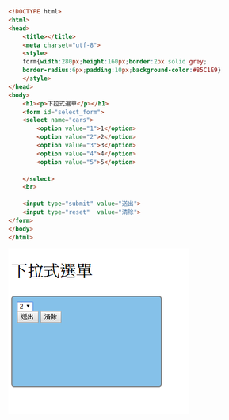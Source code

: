 ```html
<!DOCTYPE html>
<html>
<head>
	<title></title>
	<meta charset="utf-8">
    <style>
    form{width:280px;height:160px;border:2px solid grey;
    border-radius:6px;padding:10px;background-color:#85C1E9}
    </style>
</head>
<body>
	<h1><p>下拉式選單</p></h1>
	<form id="select_form">
	<select name="cars">
		<option value="1">1</option>
		<option value="2">2</option>
		<option value="3">3</option>
		<option value="4">4</option>
		<option value="5">5</option>

    </select>
    <br>

    <input type="submit" value="送出">
    <input type="reset"  value="清除">
</form>
</body>
</html>
```

![image](https://github.com/4060E046/PNG-JPG-GIF/blob/master/%E4%B8%8B%E6%8B%89%E5%BC%8F%E9%81%B8%E5%96%AE.PNG)
